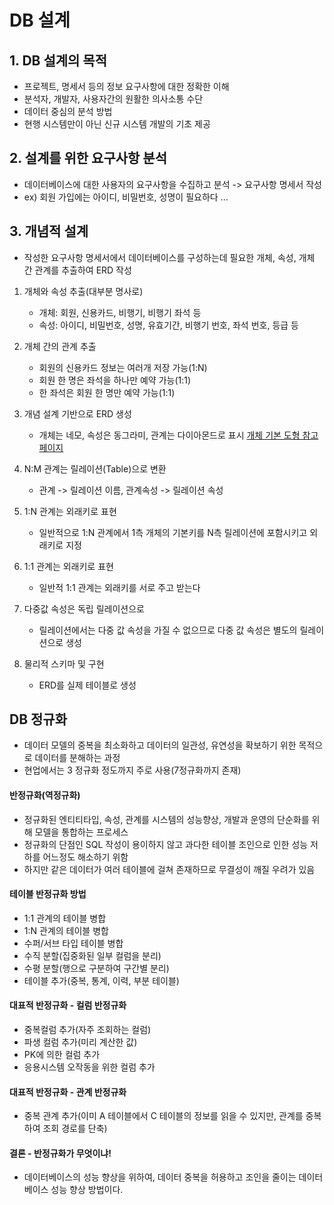 # DB 설계

## 1. DB 설계의 목적

- 프로젝트, 명세서 등의 정보 요구사항에 대한 정확한 이해
- 분석자, 개발자, 사용자간의 원활한 의사소통 수단
- 데이터 중심의 분석 방법
- 현행 시스템만이 아닌 신규 시스템 개발의 기초 제공

## 2. 설계를 위한 요구사항 분석

- 데이터베이스에 대한 사용자의 요구사항을 수집하고 분석 -> 요구사항 명세서 작성
- ex) 회원 가입에는 아이디, 비밀번호, 성명이 필요하다 ...

## 3. 개념적 설계

- 작성한 요구사항 명세서에서 데이터베이스를 구성하는데 필요한 개체, 속성, 개체 간 관계를 추출하여 ERD 작성

1. 개체와 속성 추출(대부분 명사로)
   - 개체: 회원, 신용카드, 비행기, 비행기 좌석 등
   - 속성: 아이디, 비밀번호, 성명, 유효기간, 비행기 번호, 좌석 번호, 등급 등
2. 개체 간의 관계 추출

   - 회원의 신용카드 정보는 여러개 저장 가능(1:N)
   - 회원 한 명은 좌석을 하나만 예약 가능(1:1)
   - 한 좌석은 회원 한 명만 예약 가능(1:1)

3. 개념 설계 기반으로 ERD 생성

   - 개체는 네모, 속성은 동그라미, 관계는 다이아몬드로 표시 [개체 기본 도형 참고 페이지](https://moonibot.tistory.com/21)

4. N:M 관계는 릴레이션(Table)으로 변환

   - 관계 -> 릴레이션 이름, 관계속성 -> 릴레이션 속성

5. 1:N 관계는 외래키로 표현

   - 일반적으로 1:N 관계에서 1측 개체의 기본키를 N측 릴레이션에 포함시키고 외래키로 지정

6. 1:1 관계는 외래키로 표현

   - 일반적 1:1 관계는 외래키를 서로 주고 받는다

7. 다중값 속성은 독립 릴레이션으로

   - 릴레이션에서는 다중 값 속성을 가질 수 없으므로 다중 값 속성은 별도의 릴레이션으로 생성

8. 물리적 스키마 및 구현
   - ERD를 실제 테이블로 생성

## DB 정규화

- 데이터 모델의 중복을 최소화하고 데이터의 일관성, 유연성을 확보하기 위한 목적으로 데이터를 분해하는 과정
- 현업에서는 3 정규화 정도까지 주로 사용(7정규화까지 존재)

#### 반정규화(역정규화)

- 정규화된 엔티티타입, 속성, 관계를 시스템의 성능향상, 개발과 운영의 단순화를 위해 모델을 통합하는 프로세스
- 정규화의 단점인 SQL 작성이 용이하지 않고 과다한 테이블 조인으로 인한 성능 저하를 어느정도 해소하기 위함
- 하지만 같은 데이터가 여러 테이블에 걸쳐 존재하므로 무결성이 깨질 우려가 있음

#### 테이블 반정규화 방법

- 1:1 관계의 테이블 병합
- 1:N 관계의 테이블 병합
- 수퍼/서브 타입 테이블 병합
- 수직 분할(집중화된 일부 컬럼을 분리)
- 수평 분할(행으로 구분하여 구간별 분리)
- 테이블 추가(중복, 통계, 이력, 부분 테이블)

#### 대표적 반정규화 - 컬럼 반정규화

- 중복컬럼 추가(자주 조회하는 컬럼)
- 파생 컬럼 추가(미리 계산한 값)
- PK에 의한 컬럼 추가
- 응용시스템 오작동을 위한 컬럼 추가

#### 대표적 반정규화 - 관계 반정규화

- 중복 관계 추가(이미 A 테이블에서 C 테이블의 정보를 읽을 수 있지만, 관계를 중복하여 조회 경로를 단축)

#### 결론 - 반정규화가 무엇이냐!

- 데이터베이스의 성능 향상을 위하여, 데이터 중복을 허용하고 조인을 줄이는 데이터베이스 성능 향상 방법이다.
